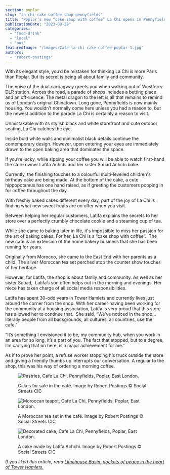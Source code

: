 ```yaml
---
section: poplar
slug: "la-chi-cake-coffee-shop-pennyfields"
title: "Poplar’s new “cake shop with coffee” La Chi opens in Pennyfields"
publicationDate: "2023-09-29"
categories: 
  - "food-drink"
  - "local"
  - "out"
featuredImage: "/images/Cafe-la-chi-cake-coffee-poplar-1.jpg"
authors: 
  - "robert-postings"
---
```


With its elegant style, you’d be mistaken for thinking La Chi is more Paris than Poplar. But its secret is being all about family and community. 

The noise of the dual carriagway greets you when walking out of Westferry DLR station. Across the road, a parade of shops includes a betting place and an off-licence. The metal dragon to the left is all that remains to remind us of London’s original Chinatown. Long gone, Pennyfields is now mainly housing. You wouldn’t normally come here unless you had a reason to, but the newest addition to the parade La Chi is certainly a reason to visit. 

Unmistakable with its stylish black and white storefront and cute outdoor seating, La Chi catches the eye.

Inside bold white walls and minimalist black details continue the contemporary design. However, upon entering your eyes are immediately drawn to the open baking area that dominates the space. 

If you’re lucky, while sipping your coffee you will be able to watch first-hand the store owner Latifa Achchi and her sister Souad Achchi bake. 

Currently, the finishing touches to a colourful multi-levelled children's birthday cake are being made. At the bottom of the cake, a cute hippopotamus has one hand raised, as if greeting the customers popping in for coffee throughout the day.

With freshly baked cakes different every day, part of the joy of La Chi is finding what new sweet treats are on offer when you visit. 

Between helping her regular customers, Latifa explains the secrets to her store over a perfectly crumbly chocolate cookie and a steaming cup of tea.

While she came to baking later in life, it's impossible to miss her passion for the art of baking cakes. For her, La Chi is a “cake shop with coffee”.  The new cafe is an extension of the home bakery business that she has been running for years.

Originally from Morocco, she came to the East End with her parents as a child. The silver Moroccan tea set perched atop the counter show touches of her heritage.

However, for Latifa, the shop is about family and community. As well as her sister Souad,  Latifa’s son often helps out in the morning and evenings. Her niece has taken charge of all social media responsibilities. 

Latifa has spent 30-odd years in Tower Hamlets and currently lives just around the corner from the shop. With her career having been working for the community at a housing association, Latifa is very proud that this store has allowed her to continue that.  She said, “We’ve noticed in the shop… literally people from all backgrounds, all cultures, all countries, use the cafe.” 

“It’s something I envisioned it to be, my community hub, when you work in an area for so long, it’s a part of you. The fact that stopped, but to a degree, I’m carrying that on here, is a major achievement for me.”

As if to prove her point, a refuse worker stopping his truck outside the store and giving a friendly thumbs up interrupts our conversation. A regular to the shop, this was his way of ordering a morning coffee. 

<figure>

![Pastries, Cafe La Chi, Pennyfields, Poplar, East London.](/images/Cafe-la-chi-cake-coffee-poplar-4-1024x683.jpg)

<figcaption>

Cakes for sale in the café. Image by Robert Postings © Social Streets CIC

</figcaption>

</figure>

<figure>

![Moroccan teapot, Cafe La Chi, Pennyfields, Poplar, East London.](/images/Cafe-la-chi-cake-coffee-poplar-8.jpg)

<figcaption>

A Moroccan tea set in the café. Image by Robert Postings © Social Streets CIC

</figcaption>

</figure>

<figure>

![Decorated cake, Cafe La Chi, Pennyfields, Poplar, East London.](/images/Cafe-la-chi-cake-coffee-poplar-11.jpg)

<figcaption>

A cake made by Latifa Achchi. Image by Robert Postings © Social Streets CIC

</figcaption>

</figure>

_If you liked this article, read [Limehouse Basin: pockets of peace in the heart of Tower Hamlets.](https://poplarlondon.co.uk/limehouse-basin-pockets-peace-tower-hamlets/)_

[](https://poplarlondon.co.uk/limehouse-basin-pockets-peace-tower-hamlets/)
